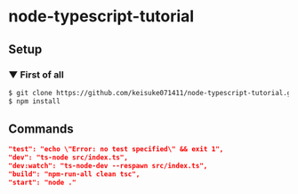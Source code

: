 # node-typescript-tutorial

## Setup

### ▼ First of all

```bash
$ git clone https://github.com/keisuke071411/node-typescript-tutorial.git
$ npm install
```

## Commands

```bash:package.json
"test": "echo \"Error: no test specified\" && exit 1",
"dev": "ts-node src/index.ts",
"dev:watch": "ts-node-dev --respawn src/index.ts",
"build": "npm-run-all clean tsc",
"start": "node ."
```
